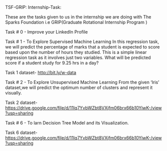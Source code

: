 TSF-GRIP: Internship-Task:

These are the tasks given to us in the internship we are doing with The Sparks Foundation i.e GRIP(Graduate Rotational Internship Program )

Task # 0 - Improve your LinkedIn Profile

Task # 1 - To Explore Supervised Machine Learning In this regression task, we will predict the percentage of marks that a student is expected to score based upon the number of hours they studied. This is a simple linear regression task as it involves just two variables. What will be predicted score if a student study for 9.25 hrs in a day?

Task 1 dataset- http://bit.ly/w-data

Task # 2 - To Explore Unsupervised Machine Learning From the given ‘Iris’ dataset,we will predict the optimum number of clusters and represent it visually.

Task 2 dataset- https://drive.google.com/file/d/11Iq7YvbWZbt8VXjfm06brx66b10YiwK-/view?usp=sharing

Task # 6 - To larn Decision Tree Model and its Visualization.

Task 6 dataset- https://drive.google.com/file/d/11Iq7YvbWZbt8VXjfm06brx66b10YiwK-/view?usp=sharing
